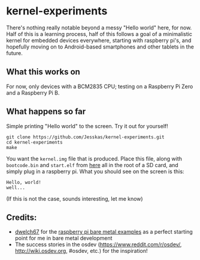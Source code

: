 # kernel-experiments
There's nothing really notable beyond a messy "Hello world" here, for now.
Half of this is a learning process, half of this follows a goal of a minimalistic kernel for embedded devices everywhere, starting with raspberry pi's, and hopefully moving on to Android-based smartphones and other tablets in the future.

## What this works on
For now, only devices with a BCM2835 CPU; testing on a Raspberry Pi Zero and a Raspberry Pi B.

## What happens so far
Simple printing "Hello world" to the screen. Try it out for yourself!
```
git clone https://github.com/Jesskas/kernel-experiments.git
cd kernel-experiments
make
```
You want the `kernel.img` file that is produced. Place this file, along with `bootcode.bin` and `start.elf` from [here](https://github.com/raspberrypi/firmware/tree/master/boot "Raspberry Pi Firmware") all in the root of a SD card, and simply plug in a raspberry pi. What you should see on the screen is this:
```
Hello, world!
well...
```
(If this is not the case, sounds interesting, let me know)

## Credits:
- [dwelch67](https://github.com/dwelch67) for the [raspberry pi bare metal examples](https://github.com/dwelch67/raspberrypi) as a perfect starting point for me in bare metal development
- The success stories in the osdev (https://www.reddit.com/r/osdev/, http://wiki.osdev.org, #osdev, etc.) for the inspiration!
